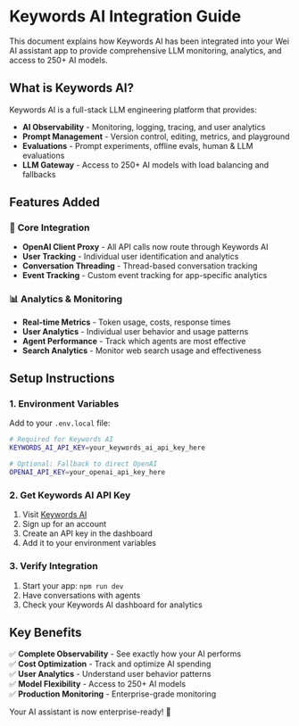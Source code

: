 # Keywords AI Integration Guide

This document explains how Keywords AI has been integrated into your Wei AI assistant app to provide comprehensive LLM monitoring, analytics, and access to 250+ AI models.

## What is Keywords AI?

Keywords AI is a full-stack LLM engineering platform that provides:
- **AI Observability** - Monitoring, logging, tracing, and user analytics
- **Prompt Management** - Version control, editing, metrics, and playground
- **Evaluations** - Prompt experiments, offline evals, human & LLM evaluations
- **LLM Gateway** - Access to 250+ AI models with load balancing and fallbacks

## Features Added

### 🎯 **Core Integration**
- **OpenAI Client Proxy** - All API calls now route through Keywords AI
- **User Tracking** - Individual user identification and analytics
- **Conversation Threading** - Thread-based conversation tracking
- **Event Tracking** - Custom event tracking for app-specific analytics

### 📊 **Analytics & Monitoring**
- **Real-time Metrics** - Token usage, costs, response times
- **User Analytics** - Individual user behavior and usage patterns
- **Agent Performance** - Track which agents are most effective
- **Search Analytics** - Monitor web search usage and effectiveness

## Setup Instructions

### 1. Environment Variables
Add to your `.env.local` file:

```bash
# Required for Keywords AI
KEYWORDS_AI_API_KEY=your_keywords_ai_api_key_here

# Optional: Fallback to direct OpenAI
OPENAI_API_KEY=your_openai_api_key_here
```

### 2. Get Keywords AI API Key
1. Visit [Keywords AI](https://keywordsai.co/)
2. Sign up for an account
3. Create an API key in the dashboard
4. Add it to your environment variables

### 3. Verify Integration
1. Start your app: `npm run dev`
2. Have conversations with agents
3. Check your Keywords AI dashboard for analytics

## Key Benefits

✅ **Complete Observability** - See exactly how your AI performs  
✅ **Cost Optimization** - Track and optimize AI spending  
✅ **User Analytics** - Understand user behavior patterns  
✅ **Model Flexibility** - Access to 250+ AI models  
✅ **Production Monitoring** - Enterprise-grade monitoring

Your AI assistant is now enterprise-ready! 🚀 